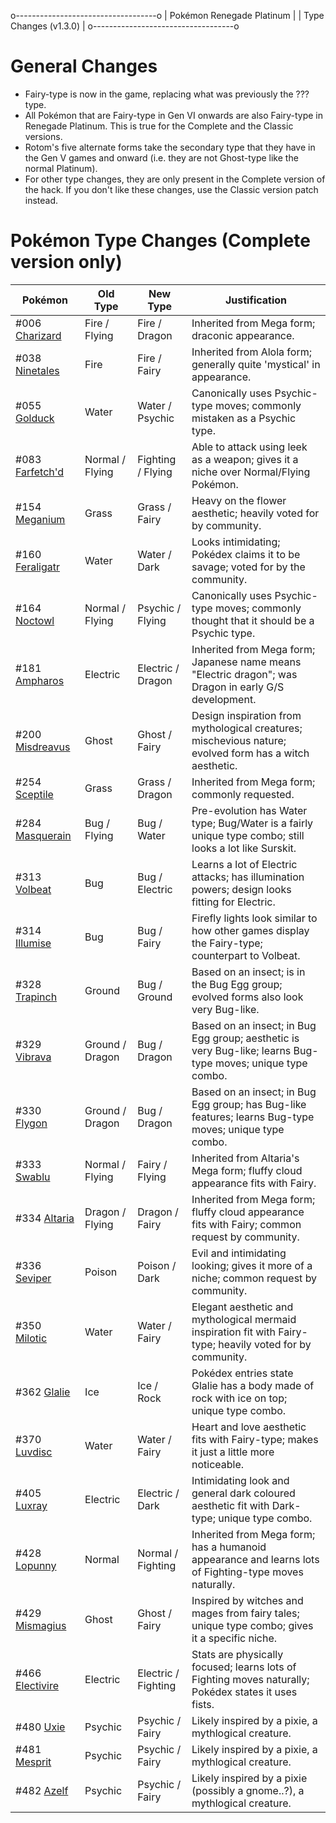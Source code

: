 o-----------------------------------o
| Pokémon Renegade Platinum         |
| Type Changes (v1.3.0)             |
o-----------------------------------o

General Changes
=========================================================
- Fairy-type is now in the game, replacing what was previously the ??? type.
- All Pokémon that are Fairy-type in Gen VI onwards are also Fairy-type in Renegade Platinum. This is true for the Complete and the Classic versions.
- Rotom's five alternate forms take the secondary type that they have in the Gen V games and onward (i.e. they are not Ghost-type like the normal Platinum).
- For other type changes, they are only present in the Complete version of the hack. If you don't like these changes, use the Classic version patch instead.

Pokémon Type Changes (Complete version only)
=========================================================
| Pokémon                                | Old Type        | New Type            | Justification                                                                                               |
|----------------------------------------|-----------------|---------------------|-------------------------------------------------------------------------------------------------------------|
| #006 [Charizard](/pokemon/charizard)   | Fire / Flying   | Fire / Dragon       | Inherited from Mega form; draconic appearance.                                                              |
| #038 [Ninetales](/pokemon/ninetales)   | Fire            | Fire / Fairy        | Inherited from Alola form; generally quite 'mystical' in appearance.                                        |
| #055 [Golduck](/pokemon/golduck)       | Water           | Water / Psychic     | Canonically uses Psychic-type moves; commonly mistaken as a Psychic type.                                   |
| #083 [Farfetch'd](/pokemon/farfetchd)  | Normal / Flying | Fighting / Flying   | Able to attack using leek as a weapon; gives it a niche over Normal/Flying Pokémon.                         |
| #154 [Meganium](/pokemon/meganium)     | Grass           | Grass / Fairy       | Heavy on the flower aesthetic; heavily voted for by community.                                              |
| #160 [Feraligatr](/pokemon/feraligatr) | Water           | Water / Dark        | Looks intimidating; Pokédex claims it to be savage; voted for by the community.                             |
| #164 [Noctowl](/pokemon/noctowl)       | Normal / Flying | Psychic / Flying    | Canonically uses Psychic-type moves; commonly thought that it should be a Psychic type.                     |
| #181 [Ampharos](/pokemon/ampharos)     | Electric        | Electric / Dragon   | Inherited from Mega form; Japanese name means "Electric dragon"; was Dragon in early G/S development.       |
| #200 [Misdreavus](/pokemon/misdreavus) | Ghost           | Ghost / Fairy       | Design inspiration from mythological creatures; mischevious nature; evolved form has a witch aesthetic.     |
| #254 [Sceptile](/pokemon/sceptile)     | Grass           | Grass / Dragon      | Inherited from Mega form; commonly requested.                                                               |
| #284 [Masquerain](/pokemon/masquerain) | Bug / Flying    | Bug / Water         | Pre-evolution has Water type; Bug/Water is a fairly unique type combo; still looks a lot like Surskit.      |
| #313 [Volbeat](/pokemon/volbeat)       | Bug             | Bug / Electric      | Learns a lot of Electric attacks; has illumination powers; design looks fitting for Electric.               |
| #314 [Illumise](/pokemon/illumise)     | Bug             | Bug / Fairy         | Firefly lights look similar to how other games display the Fairy-type; counterpart to Volbeat.              |
| #328 [Trapinch](/pokemon/trapinch)     | Ground          | Bug / Ground        | Based on an insect; is in the Bug Egg group; evolved forms also look very Bug-like.                         |
| #329 [Vibrava](/pokemon/vibrava)       | Ground / Dragon | Bug / Dragon        | Based on an insect; in Bug Egg group; aesthetic is very Bug-like; learns Bug-type moves; unique type combo. |
| #330 [Flygon](/pokemon/flygon)         | Ground / Dragon | Bug / Dragon        | Based on an insect; in Bug Egg group; has Bug-like features; learns Bug-type moves; unique type combo.      |
| #333 [Swablu](/pokemon/swablu)         | Normal / Flying | Fairy / Flying      | Inherited from Altaria's Mega form; fluffy cloud appearance fits with Fairy.                                |
| #334 [Altaria](/pokemon/altaria)       | Dragon / Flying | Dragon / Fairy      | Inherited from Mega form; fluffy cloud appearance fits with Fairy; common request by community.             |
| #336 [Seviper](/pokemon/seviper)       | Poison          | Poison / Dark       | Evil and intimidating looking; gives it more of a niche; common request by community.                       |
| #350 [Milotic](/pokemon/milotic)       | Water           | Water / Fairy       | Elegant aesthetic and mythological mermaid inspiration fit with Fairy-type; heavily voted for by community. |
| #362 [Glalie](/pokemon/glalie)         | Ice             | Ice / Rock          | Pokédex entries state Glalie has a body made of rock with ice on top; unique type combo.                    |
| #370 [Luvdisc](/pokemon/luvdisc)       | Water           | Water / Fairy       | Heart and love aesthetic fits with Fairy-type; makes it just a little more noticeable.                      |
| #405 [Luxray](/pokemon/luxray)         | Electric        | Electric / Dark     | Intimidating look and general dark coloured aesthetic fit with Dark-type; unique type combo.                |
| #428 [Lopunny](/pokemon/lopunny)       | Normal          | Normal / Fighting   | Inherited from Mega form; has a humanoid appearance and learns lots of Fighting-type moves naturally.       |
| #429 [Mismagius](/pokemon/mismagius)   | Ghost           | Ghost / Fairy       | Inspired by witches and mages from fairy tales; unique type combo; gives it a specific niche.               |
| #466 [Electivire](/pokemon/electivire) | Electric        | Electric / Fighting | Stats are physically focused; learns lots of Fighting moves naturally; Pokédex states it uses fists.        |
| #480 [Uxie](/pokemon/uxie)             | Psychic         | Psychic / Fairy     | Likely inspired by a pixie, a mythlogical creature.                                                         |
| #481 [Mesprit](/pokemon/mesprit)       | Psychic         | Psychic / Fairy     | Likely inspired by a pixie, a mythlogical creature.                                                         |
| #482 [Azelf](/pokemon/azelf)           | Psychic         | Psychic / Fairy     | Likely inspired by a pixie (possibly a gnome..?), a mythlogical creature.                                   |


